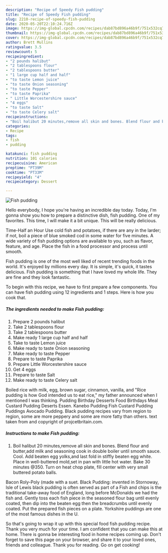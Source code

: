 ```yaml
---
description: "Recipe of Speedy Fish pudding"
title: "Recipe of Speedy Fish pudding"
slug: 2210-recipe-of-speedy-fish-pudding
date: 2020-05-20T22:10:24.716Z
image: https://img-global.cpcdn.com/recipes/dab87bd896a46b9f/751x532cq70/fish-pudding-recipe-main-photo.jpg
thumbnail: https://img-global.cpcdn.com/recipes/dab87bd896a46b9f/751x532cq70/fish-pudding-recipe-main-photo.jpg
cover: https://img-global.cpcdn.com/recipes/dab87bd896a46b9f/751x532cq70/fish-pudding-recipe-main-photo.jpg
author: Brett Mullins
ratingvalue: 3.5
reviewcount: 5
recipeingredient:
- "2 pounds halibut"
- "2 tablespoons flour"
- "2 tablespoons butter"
- "1 large cup half and half"
- "to taste Lemon juice"
- "to taste Onion seasoning"
- "to taste Pepper"
- "to taste Paprika"
- " Little Worcestershire sauce"
- "4 eggs"
- "to taste Salt"
- "to taste Celery salt"
recipeinstructions:
- "Boil halibut 20 minutes,remove all skin and bones. Blend flour and butter,add milk and seasoning cook in double boiler until smooth sauce. Cool. Add beaten egg yolks,and last fold in stiffly beaten egg white. Place in well-buttered mold,set in pan with little hot water. Bake 30 minutes @350. Turn on heat chop plate, fill center with very small buttered potato balls."
categories:
- Recipe
tags:
- fish
- pudding

katakunci: fish pudding 
nutrition: 101 calories
recipecuisine: American
preptime: "PT39M"
cooktime: "PT33M"
recipeyield: "4"
recipecategory: Dessert

---
```



![Fish pudding](https://img-global.cpcdn.com/recipes/dab87bd896a46b9f/751x532cq70/fish-pudding-recipe-main-photo.jpg)

Hello everybody, I hope you're having an incredible day today. Today, I'm gonna show you how to prepare a distinctive dish, fish pudding. One of my favorites. This time, I will make it a bit unique. This will be really delicious.

Time-Half an Hour Use cold fish and potatoes, if there are any in the larder; if not, boil a piece of blue smoked cod in some water for five minutes. A wide variety of fish pudding options are available to you, such as flavor, feature, and age. Place the fish in a food processor and process until smooth.

Fish pudding is one of the most well liked of recent trending foods in the world. It's enjoyed by millions every day. It is simple, it's quick, it tastes delicious. Fish pudding is something that I have loved my whole life. They are fine and they look fantastic.


To begin with this recipe, we have to first prepare a few components. You can have fish pudding using 12 ingredients and 1 steps. Here is how you cook that.

<!--inarticleads1-->

##### The ingredients needed to make Fish pudding:

1. Prepare 2 pounds halibut
1. Take 2 tablespoons flour
1. Take 2 tablespoons butter
1. Make ready 1 large cup half and half
1. Take to taste Lemon juice
1. Make ready to taste Onion seasoning
1. Make ready to taste Pepper
1. Prepare to taste Paprika
1. Prepare  Little Worcestershire sauce
1. Get 4 eggs
1. Prepare to taste Salt
1. Make ready to taste Celery salt


Boiled rice with milk, egg, brown sugar, cinnamon, vanilla, and &#34;Rice pudding is how God intended us to eat rice,&#34; my father announced when I mentioned I was thinking. Pudding Birthday Desserts Food Birthdays Meal Custard Pudding Deserts Essen. Kanebo Pudding Fish Custard Pudding Puddings Avocado Pudding. Black pudding recipes vary from region to region, some are more peppery and some are more fatty than others. text taken from and copyright of projcetbritain.com. 

<!--inarticleads2-->

##### Instructions to make Fish pudding:

1. Boil halibut 20 minutes,remove all skin and bones. Blend flour and butter,add milk and seasoning cook in double boiler until smooth sauce. Cool. Add beaten egg yolks,and last fold in stiffly beaten egg white. Place in well-buttered mold,set in pan with little hot water. Bake 30 minutes @350. Turn on heat chop plate, fill center with very small buttered potato balls.


Bacon Roly-Poly (made with a suet. Black Pudding: invented in Stornoway, Isle of Lewis black pudding is often served as part of a Fish and chips is the traditional take-away food of England, long before McDonalds we had the fish and. Gently toss each fish piece in the seasoned flour bag until evenly coated, then dip into the beaten egg then the breadcrumbs until evenly coated. Put the prepared fish pieces on a plate. Yorkshire puddings are one of the most famous dishes in the U. 

So that's going to wrap it up with this special food fish pudding recipe. Thank you very much for your time. I am confident that you can make this at home. There is gonna be interesting food in home recipes coming up. Don't forget to save this page on your browser, and share it to your loved ones, friends and colleague. Thank you for reading. Go on get cooking!
